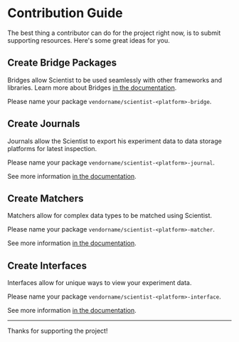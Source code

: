 # Contribution Guide

The best thing a contributor can do for the project right now, is to submit supporting resources. Here's some great ideas for you.

## Create Bridge Packages

Bridges allow Scientist to be used seamlessly with other frameworks and libraries. Learn more about Bridges [in the documentation](https://scientist.readme.io/docs/bridges).

Please name your package `vendorname/scientist-<platform>-bridge`.

## Create Journals

Journals allow the Scientist to export his experiment data to data storage platforms for latest inspection.

Please name your package `vendorname/scientist-<platform>-journal`.

See more information [in the documentation](https://scientist.readme.io/docs/journals-1).

## Create Matchers

Matchers allow for complex data types to be matched using Scientist.

Please name your package `vendorname/scientist-<platform>-matcher`.

See more information [in the documentation](https://scientist.readme.io/docs/matchers-1).

## Create Interfaces

Interfaces allow for unique ways to view your experiment data.

Please name your package `vendorname/scientist-<platform>-interface`.

See more information [in the documentation](https://scientist.readme.io/docs/interfaces).

---

Thanks for supporting the project!
